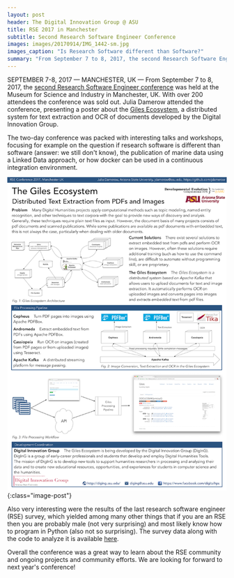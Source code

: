 ```yaml
---
layout: post
header: The Digital Innovation Group @ ASU
title: RSE 2017 in Manchester
subtitle: Second Research Software Engineer Conference
images: images/20170914/IMG_1442-sm.jpg
images_caption: "Is Research Software different than Software?"
summary: "From September 7 to 8, 2017, the second Research Software Engineer conference was held in Manchester, UK. Julia Damerow attended the conference and presented a poster. The two days were packed with interesting talks about topics such as software reusability, container infrastructures, or open source projects."
---
```


SEPTEMBER 7-8, 2017 — MANCHESTER, UK — From September 7 to 8, 2017, the <a href = "http://rse.ac.uk/conf2017/" target = "_blank">second Research Software Engineer conference</a> was held at the Museum for Science and Industry in Manchester, UK. With over 200 attendees the conference was sold out. Julia Damerow attended the conference, presenting a poster about the <a href = "https://diging.atlassian.net/wiki/spaces/GECO/overview" target = "_blank">Giles Ecosystem</a>, a distributed system for text extraction and OCR of documents developed by the Digital Innovation Group.

The two-day conference was packed with interesting talks and workshops, focusing for example on the question if research software is different than software (answer: we still don't know), the publication of marine data using a Linked Data approach, or how docker can be used in a continuous integration environment.

![The Giles Ecosystem](/images/20170914/poster-small.png){:class="image-post"}

Also very interesting were the results of the last research software engineer (RSE) survey, which yielded among many other things that if you are an RSE then you are probably male (not very surprising) and most likely know how to program in Python (also not so surprising). The survey data along with the code to analyze it is available <a href = "https://github.com/softwaresaved/international-survey" target = "_blank">here</a>.

Overall the conference was a great way to learn about the RSE community and ongoing projects and community efforts. We are looking for forward to next year's conference!
